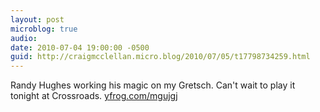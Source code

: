 ```yaml
---
layout: post
microblog: true
audio: 
date: 2010-07-04 19:00:00 -0500
guid: http://craigmcclellan.micro.blog/2010/07/05/t17798734259.html
---
```

Randy Hughes working his magic on my Gretsch. Can't wait to play it tonight at Crossroads.  [yfrog.com/mgujgj](http://yfrog.com/mgujgj)
